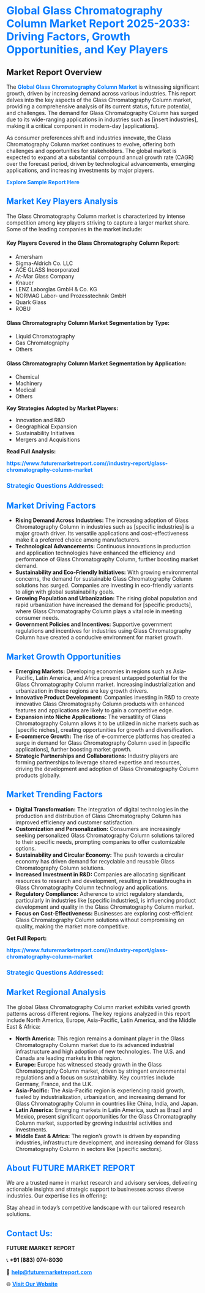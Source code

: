 <h1 style="color: #007BFF;">Global Glass Chromatography Column Market Report 2025-2033: Driving Factors, Growth Opportunities, and Key Players</h1>

<section id="overview">
<h2>Market Report Overview</h2>
<p>The <a href="https://www.futuremarketreport.com//industry-report/glass-chromatography-column-market" style="color: #007BFF; text-decoration: none;"><strong>Global Glass Chromatography Column Market</strong></a> is witnessing significant growth, driven by increasing demand across various industries. This report delves into the key aspects of the Glass Chromatography Column market, providing a comprehensive analysis of its current status, future potential, and challenges. The demand for Glass Chromatography Column has surged due to its wide-ranging applications in industries such as [insert industries], making it a critical component in modern-day [applications].</p>
<p>As consumer preferences shift and industries innovate, the Glass Chromatography Column market continues to evolve, offering both challenges and opportunities for stakeholders. The global market is expected to expand at a substantial compound annual growth rate (CAGR) over the forecast period, driven by technological advancements, emerging applications, and increasing investments by major players.</p>
</section>

<section id="overview">
<p><a href="https://www.futuremarketreport.com//request-sample/reportId=52904" style="color: #007BFF; text-decoration: none;"><strong>Explore Sample Report Here</strong></a></p>
</section>

<section id="key-players">
<h2 style="color: #007BFF;">Market Key Players Analysis</h2>
<p>The Glass Chromatography Column market is characterized by intense competition among key players striving to capture a larger market share. Some of the leading companies in the market include:</p>
<h4>Key Players Covered in the Glass Chromatography Column Report:</h4>
<ul><li>Amersham</li><li>Sigma-Aldrich Co. LLC</li><li>ACE GLASS Incorporated</li><li>At-Mar Glass Company</li><li>Knauer</li><li>LENZ Laborglas GmbH &amp; Co. KG</li><li>NORMAG Labor- und Prozesstechnik GmbH</li><li>Quark Glass</li><li>ROBU</li></ul>
<h4>Glass Chromatography Column Market Segmentation by Type:</h4>
<ul><li>Liquid Chromatography</li><li>Gas Chromatography</li><li>Others</li></ul>

<h4>Glass Chromatography Column Market Segmentation by Application:</h4>
<ul><li>Chemical</li><li>Machinery</li><li>Medical</li><li>Others</li></ul>
<p><strong>Key Strategies Adopted by Market Players:</strong></p>
<ul>
<li>Innovation and R&D</li>
<li>Geographical Expansion</li>
<li>Sustainability Initiatives</li>
<li>Mergers and Acquisitions</li>
</ul>
</section>

<section>
<p><strong>Read Full Analysis: </strong></p><a href="https://www.futuremarketreport.com//industry-report/glass-chromatography-column-market" style="color: #007BFF; text-decoration: none;"><strong>https://www.futuremarketreport.com//industry-report/glass-chromatography-column-market</strong></a>
<h3 style="color: #007BFF;">Strategic Questions Addressed:</h3>
</section>

<section id="driving-factors">
<h2 style="color: #007BFF;">Market Driving Factors</h2>
<ul>
<li><strong>Rising Demand Across Industries:</strong> The increasing adoption of Glass Chromatography Column in industries such as [specific industries] is a major growth driver. Its versatile applications and cost-effectiveness make it a preferred choice among manufacturers.</li>
<li><strong>Technological Advancements:</strong> Continuous innovations in production and application technologies have enhanced the efficiency and performance of Glass Chromatography Column, further boosting market demand.</li>
<li><strong>Sustainability and Eco-Friendly Initiatives:</strong> With growing environmental concerns, the demand for sustainable Glass Chromatography Column solutions has surged. Companies are investing in eco-friendly variants to align with global sustainability goals.</li>
<li><strong>Growing Population and Urbanization:</strong> The rising global population and rapid urbanization have increased the demand for [specific products], where Glass Chromatography Column plays a vital role in meeting consumer needs.</li>
<li><strong>Government Policies and Incentives:</strong> Supportive government regulations and incentives for industries using Glass Chromatography Column have created a conducive environment for market growth.</li>
</ul>
</section>

<section id="growth-opportunities">
<h2 style="color: #007BFF;">Market Growth Opportunities</h2>
<ul>
<li><strong>Emerging Markets:</strong> Developing economies in regions such as Asia-Pacific, Latin America, and Africa present untapped potential for the Glass Chromatography Column market. Increasing industrialization and urbanization in these regions are key growth drivers.</li>
<li><strong>Innovative Product Development:</strong> Companies investing in R&D to create innovative Glass Chromatography Column products with enhanced features and applications are likely to gain a competitive edge.</li>
<li><strong>Expansion into Niche Applications:</strong> The versatility of Glass Chromatography Column allows it to be utilized in niche markets such as [specific niches], creating opportunities for growth and diversification.</li>
<li><strong>E-commerce Growth:</strong> The rise of e-commerce platforms has created a surge in demand for Glass Chromatography Column used in [specific applications], further boosting market growth.</li>
<li><strong>Strategic Partnerships and Collaborations:</strong> Industry players are forming partnerships to leverage shared expertise and resources, driving the development and adoption of Glass Chromatography Column products globally.</li>
</ul>
</section>

<section id="trending-factors">
<h2 style="color: #007BFF;">Market Trending Factors</h2>
<ul>
<li><strong>Digital Transformation:</strong> The integration of digital technologies in the production and distribution of Glass Chromatography Column has improved efficiency and customer satisfaction.</li>
<li><strong>Customization and Personalization:</strong> Consumers are increasingly seeking personalized Glass Chromatography Column solutions tailored to their specific needs, prompting companies to offer customizable options.</li>
<li><strong>Sustainability and Circular Economy:</strong> The push towards a circular economy has driven demand for recyclable and reusable Glass Chromatography Column solutions.</li>
<li><strong>Increased Investment in R&D:</strong> Companies are allocating significant resources to research and development, resulting in breakthroughs in Glass Chromatography Column technology and applications.</li>
<li><strong>Regulatory Compliance:</strong> Adherence to strict regulatory standards, particularly in industries like [specific industries], is influencing product development and quality in the Glass Chromatography Column market.</li>
<li><strong>Focus on Cost-Effectiveness:</strong> Businesses are exploring cost-efficient Glass Chromatography Column solutions without compromising on quality, making the market more competitive.</li>
</ul>
</section>

<section>
<p><strong>Get Full Report: </strong></p><a href="https://www.futuremarketreport.com//industry-report/glass-chromatography-column-market" style="color: #007BFF; text-decoration: none;"><strong>https://www.futuremarketreport.com//industry-report/glass-chromatography-column-market</strong></a>
<h3 style="color: #007BFF;">Strategic Questions Addressed:</h3>
</section>


<section id="regional-analysis">
<h2 style="color: #007BFF;">Market Regional Analysis</h2>
<p>The global Glass Chromatography Column market exhibits varied growth patterns across different regions. The key regions analyzed in this report include North America, Europe, Asia-Pacific, Latin America, and the Middle East & Africa:</p>
<ul>
<li><strong>North America:</strong> This region remains a dominant player in the Glass Chromatography Column market due to its advanced industrial infrastructure and high adoption of new technologies. The U.S. and Canada are leading markets in this region.</li>
<li><strong>Europe:</strong> Europe has witnessed steady growth in the Glass Chromatography Column market, driven by stringent environmental regulations and a focus on sustainability. Key countries include Germany, France, and the U.K.</li>
<li><strong>Asia-Pacific:</strong> The Asia-Pacific region is experiencing rapid growth, fueled by industrialization, urbanization, and increasing demand for Glass Chromatography Column in countries like China, India, and Japan.</li>
<li><strong>Latin America:</strong> Emerging markets in Latin America, such as Brazil and Mexico, present significant opportunities for the Glass Chromatography Column market, supported by growing industrial activities and investments.</li>
<li><strong>Middle East & Africa:</strong> The region’s growth is driven by expanding industries, infrastructure development, and increasing demand for Glass Chromatography Column in sectors like [specific sectors].</li>
</ul>
</section>

<footer>
<h2 style="color: #007BFF;">About FUTURE MARKET REPORT</h2>
<p>We are a trusted name in market research and advisory services, delivering actionable insights and strategic support to businesses across diverse industries. Our expertise lies in offering:</p>

<p>Stay ahead in today’s competitive landscape with our tailored research solutions.</p>

<h2 style="color: #007BFF;">Contact Us:</h2>
<p><strong>FUTURE MARKET REPORT</strong></p>
<p>📞 <strong>+91 (883) 074-8030</strong></p>
<p>📧 <strong><a href="mailto:help@futuremarketreport.com" style="color: #007BFF;">help@futuremarketreport.com</a></strong></p>
<p>🌐 <strong><a href="https://www.futuremarketreport.com/" style="color: #007BFF;">Visit Our Website</a></strong></p>
</footer>